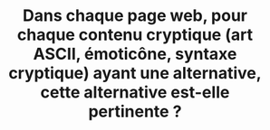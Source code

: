 ---
title: Dans chaque page web, pour chaque contenu cryptique (art ASCII, émoticône, syntaxe cryptique) ayant une alternative, cette alternative est-elle pertinente ?
---